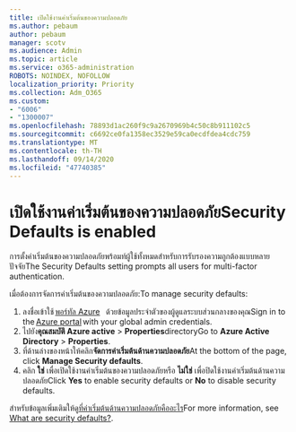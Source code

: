 ```yaml
---
title: เปิดใช้งานค่าเริ่มต้นของความปลอดภัย
ms.author: pebaum
author: pebaum
manager: scotv
ms.audience: Admin
ms.topic: article
ms.service: o365-administration
ROBOTS: NOINDEX, NOFOLLOW
localization_priority: Priority
ms.collection: Adm_O365
ms.custom:
- "6006"
- "1300007"
ms.openlocfilehash: 78893d1ac260f9c9a2670969b4c50c8b911102c5
ms.sourcegitcommit: c6692ce0fa1358ec3529e59ca0ecdfdea4cdc759
ms.translationtype: MT
ms.contentlocale: th-TH
ms.lasthandoff: 09/14/2020
ms.locfileid: "47740385"
---
```

# <a name="security-defaults-is-enabled"></a><span data-ttu-id="f926f-102">เปิดใช้งานค่าเริ่มต้นของความปลอดภัย</span><span class="sxs-lookup"><span data-stu-id="f926f-102">Security Defaults is enabled</span></span>

<span data-ttu-id="f926f-103">การตั้งค่าเริ่มต้นของความปลอดภัยพร้อมท์ผู้ใช้ทั้งหมดสำหรับการรับรองความถูกต้องแบบหลายปัจจัย</span><span class="sxs-lookup"><span data-stu-id="f926f-103">The Security Defaults setting prompts all users for multi-factor authentication.</span></span>

<span data-ttu-id="f926f-104">เมื่อต้องการจัดการค่าเริ่มต้นของความปลอดภัย:</span><span class="sxs-lookup"><span data-stu-id="f926f-104">To manage security defaults:</span></span>

1. <span data-ttu-id="f926f-105">ลงชื่อเข้าใช้ [พอร์ทัล Azure](https://ms.portal.azure.com/)   ด้วยข้อมูลประจำตัวของผู้ดูแลระบบส่วนกลางของคุณ</span><span class="sxs-lookup"><span data-stu-id="f926f-105">Sign in to the [Azure portal](https://ms.portal.azure.com/) with your global admin credentials.</span></span>
2. <span data-ttu-id="f926f-106">ไปยัง**คุณสมบัติ Azure active**  >  **Properties**directory</span><span class="sxs-lookup"><span data-stu-id="f926f-106">Go to **Azure Active Directory** > **Properties**.</span></span>
3. <span data-ttu-id="f926f-107">ที่ด้านล่างของหน้าให้คลิก**จัดการค่าเริ่มต้นด้านความปลอดภัย**</span><span class="sxs-lookup"><span data-stu-id="f926f-107">At the bottom of the page, click **Manage Security defaults**.</span></span>
4. <span data-ttu-id="f926f-108">คลิก **ใช่** เพื่อเปิดใช้งานค่าเริ่มต้นของความปลอดภัยหรือ **ไม่ใช่** เพื่อปิดใช้งานค่าเริ่มต้นด้านความปลอดภัย</span><span class="sxs-lookup"><span data-stu-id="f926f-108">Click **Yes** to enable security defaults or **No** to disable security defaults.</span></span>

<span data-ttu-id="f926f-109">สำหรับข้อมูลเพิ่มเติมให้ดู[ที่ค่าเริ่มต้นด้านความปลอดภัยคืออะไร](https://docs.microsoft.com/azure/active-directory/fundamentals/concept-fundamentals-security-defaults)</span><span class="sxs-lookup"><span data-stu-id="f926f-109">For more information, see [What are security defaults?](https://docs.microsoft.com/azure/active-directory/fundamentals/concept-fundamentals-security-defaults).</span></span>